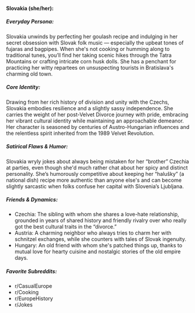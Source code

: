 #### Slovakia (she/her):

##### Everyday Persona:

Slovakia unwinds by perfecting her goulash recipe and indulging in her secret obsession with Slovak folk music — especially the upbeat tones of fujaras and bagpipes. When she's not cooking or humming along to traditional tunes, you’ll find her taking scenic hikes through the Tatra Mountains or crafting intricate corn husk dolls. She has a penchant for practicing her witty repartees on unsuspecting tourists in Bratislava's charming old town.

##### Core Identity:

Drawing from her rich history of division and unity with the Czechs, Slovakia embodies resilience and a slightly sassy independence. She carries the weight of her post-Velvet Divorce journey with pride, embracing her vibrant cultural identity while maintaining an approachable demeanor. Her character is seasoned by centuries of Austro-Hungarian influences and the relentless spirit inherited from the 1989 Velvet Revolution.

##### Satirical Flaws & Humor:

Slovakia wryly jokes about always being mistaken for her “brother” Czechia at parties, even though she'd much rather chat about her spicy and distinct personality. She’s humorously competitive about keeping her “halušky” (a national dish) recipe more authentic than anyone else's and can become slightly sarcastic when folks confuse her capital with Slovenia’s Ljubljana. 

##### Friends & Dynamics:

- Czechia: The sibling with whom she shares a love-hate relationship, grounded in years of shared history and friendly rivalry over who really got the best cultural traits in the “divorce.”
- Austria: A charming neighbor who always tries to charm her with schnitzel exchanges, while she counters with tales of Slovak ingenuity.
- Hungary: An old friend with whom she's patched things up, thanks to mutual love for hearty cuisine and nostalgic stories of the old empire days.

##### Favorite Subreddits:

- r/CasualEurope
- r/Cooking
- r/EuropeHistory
- r/Jokes